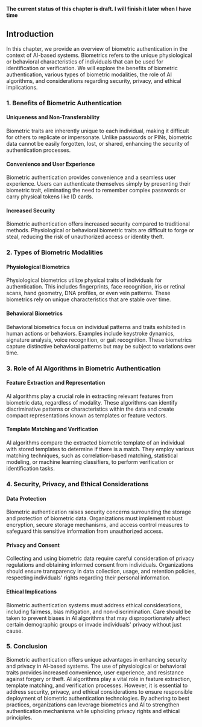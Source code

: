 **The current status of this chapter is draft. I will finish it later when I have time**

Introduction
------------

In this chapter, we provide an overview of biometric authentication in the context of AI-based systems. Biometrics refers to the unique physiological or behavioral characteristics of individuals that can be used for identification or verification. We will explore the benefits of biometric authentication, various types of biometric modalities, the role of AI algorithms, and considerations regarding security, privacy, and ethical implications.

### 1. Benefits of Biometric Authentication

#### Uniqueness and Non-Transferability

Biometric traits are inherently unique to each individual, making it difficult for others to replicate or impersonate. Unlike passwords or PINs, biometric data cannot be easily forgotten, lost, or shared, enhancing the security of authentication processes.

#### Convenience and User Experience

Biometric authentication provides convenience and a seamless user experience. Users can authenticate themselves simply by presenting their biometric trait, eliminating the need to remember complex passwords or carry physical tokens like ID cards.

#### Increased Security

Biometric authentication offers increased security compared to traditional methods. Physiological or behavioral biometric traits are difficult to forge or steal, reducing the risk of unauthorized access or identity theft.

### 2. Types of Biometric Modalities

#### Physiological Biometrics

Physiological biometrics utilize physical traits of individuals for authentication. This includes fingerprints, face recognition, iris or retinal scans, hand geometry, DNA profiles, or even vein patterns. These biometrics rely on unique characteristics that are stable over time.

#### Behavioral Biometrics

Behavioral biometrics focus on individual patterns and traits exhibited in human actions or behaviors. Examples include keystroke dynamics, signature analysis, voice recognition, or gait recognition. These biometrics capture distinctive behavioral patterns but may be subject to variations over time.

### 3. Role of AI Algorithms in Biometric Authentication

#### Feature Extraction and Representation

AI algorithms play a crucial role in extracting relevant features from biometric data, regardless of modality. These algorithms can identify discriminative patterns or characteristics within the data and create compact representations known as templates or feature vectors.

#### Template Matching and Verification

AI algorithms compare the extracted biometric template of an individual with stored templates to determine if there is a match. They employ various matching techniques, such as correlation-based matching, statistical modeling, or machine learning classifiers, to perform verification or identification tasks.

### 4. Security, Privacy, and Ethical Considerations

#### Data Protection

Biometric authentication raises security concerns surrounding the storage and protection of biometric data. Organizations must implement robust encryption, secure storage mechanisms, and access control measures to safeguard this sensitive information from unauthorized access.

#### Privacy and Consent

Collecting and using biometric data require careful consideration of privacy regulations and obtaining informed consent from individuals. Organizations should ensure transparency in data collection, usage, and retention policies, respecting individuals' rights regarding their personal information.

#### Ethical Implications

Biometric authentication systems must address ethical considerations, including fairness, bias mitigation, and non-discrimination. Care should be taken to prevent biases in AI algorithms that may disproportionately affect certain demographic groups or invade individuals' privacy without just cause.

### 5. Conclusion

Biometric authentication offers unique advantages in enhancing security and privacy in AI-based systems. The use of physiological or behavioral traits provides increased convenience, user experience, and resistance against forgery or theft. AI algorithms play a vital role in feature extraction, template matching, and verification processes. However, it is essential to address security, privacy, and ethical considerations to ensure responsible deployment of biometric authentication technologies. By adhering to best practices, organizations can leverage biometrics and AI to strengthen authentication mechanisms while upholding privacy rights and ethical principles.
